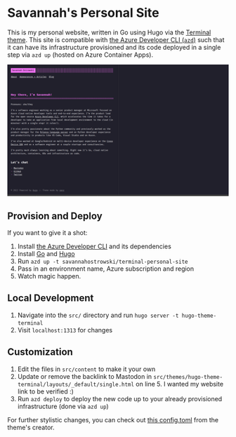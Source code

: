 # Savannah's Personal Site
This is my personal website, written in Go using Hugo via the [Terminal theme](https://github.com/panr/hugo-theme-terminal). This site is compatible with [the Azure Developer CLI (`azd`)](https://github.com/azure/azure-dev) such that it can have its infrastructure provisioned and its code deployed in a single step via `azd up` (hosted on Azure Container Apps).

![](assets/site.png)

## Provision and Deploy
If you want to give it a shot:
1. Install [the Azure Developer CLI](https://aka.ms/azd) and its dependencies
1. Install [Go](https://go.dev/doc/install) and [Hugo](https://gohugo.io/installation/)
1. Run `azd up -t savannahostrowski/terminal-personal-site`
1. Pass in an environment name, Azure subscription and region
1. Watch magic happen.

## Local Development
1. Navigate into the `src/` directory and run `hugo server -t hugo-theme-terminal`
1. Visit `localhost:1313` for changes


## Customization
1. Edit the files in `src/content` to make it your own
1. Update or remove the backlink to Mastodon in `src/themes/hugo-theme-terminal/layouts/_default/single.html` on line 5. I wanted my website link to be verified :)
1. Run `azd deploy` to deploy the new code up to your already provisioned infrastructure (done via `azd up`)

For further stylistic changes, you can check out [this config.toml](https://github.com/panr/hugo-theme-terminal#how-to-configure) from the theme's creator.
